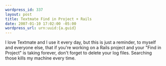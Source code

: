 ```yaml
--- 
wordpress_id: 337
layout: post
title: Textmate Find in Project + Rails
date: 2007-01-10 17:02:00 -05:00
wordpress_url: urn:uuid:{a.guid}
---
```

<p>I love Textmate and I use it every day, but this is just a reminder, to myself and everyone else, that if you're working on a Rails project and your "Find in Project" is taking forever, don't forget to delete your log files.  Searching those kills my machine every time.</p>
